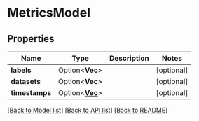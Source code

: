 # MetricsModel

## Properties

Name | Type | Description | Notes
------------ | ------------- | ------------- | -------------
**labels** | Option<**Vec<String>**> |  | [optional]
**datasets** | Option<**Vec<f32>**> |  | [optional]
**timestamps** | Option<[**Vec<String>**](string.md)> |  | [optional]

[[Back to Model list]](../README.md#documentation-for-models) [[Back to API list]](../README.md#documentation-for-api-endpoints) [[Back to README]](../README.md)


